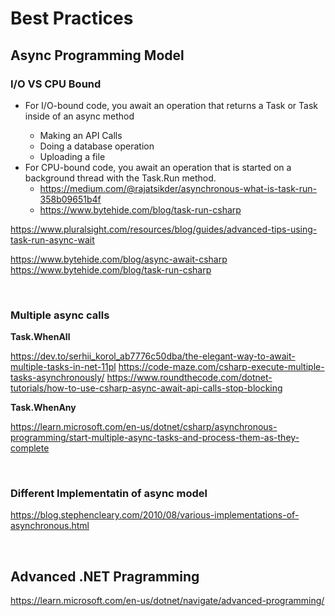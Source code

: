 # Best Practices

## Async Programming Model

### I/O VS CPU Bound
* For I/O-bound code, you await an operation that returns a Task or Task<T> inside of an async method
  * Making an API Calls
  * Doing a database operation
  * Uploading a file   
* For CPU-bound code, you await an operation that is started on a background thread with the Task.Run method.
  * https://medium.com/@rajatsikder/asynchronous-what-is-task-run-358b09651b4f
  * https://www.bytehide.com/blog/task-run-csharp

https://www.pluralsight.com/resources/blog/guides/advanced-tips-using-task-run-async-wait

https://www.bytehide.com/blog/async-await-csharp
https://www.bytehide.com/blog/task-run-csharp

<br>

### Multiple async calls

**Task.WhenAll**

https://dev.to/serhii_korol_ab7776c50dba/the-elegant-way-to-await-multiple-tasks-in-net-11pl
https://code-maze.com/csharp-execute-multiple-tasks-asynchronously/
https://www.roundthecode.com/dotnet-tutorials/how-to-use-csharp-async-await-api-calls-stop-blocking

**Task.WhenAny**

https://learn.microsoft.com/en-us/dotnet/csharp/asynchronous-programming/start-multiple-async-tasks-and-process-them-as-they-complete

<br>

### Different Implementatin of async model
https://blog.stephencleary.com/2010/08/various-implementations-of-asynchronous.html

<br>

## Advanced .NET Pragramming
https://learn.microsoft.com/en-us/dotnet/navigate/advanced-programming/
